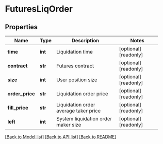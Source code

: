 # FuturesLiqOrder

## Properties
Name | Type | Description | Notes
------------ | ------------- | ------------- | -------------
**time** | **int** | Liquidation time | [optional] [readonly] 
**contract** | **str** | Futures contract | [optional] [readonly] 
**size** | **int** | User position size | [optional] [readonly] 
**order_price** | **str** | Liquidation order price | [optional] [readonly] 
**fill_price** | **str** | Liquidation order average taker price | [optional] [readonly] 
**left** | **int** | System liquidation order maker size | [optional] [readonly] 

[[Back to Model list]](../README.md#documentation-for-models) [[Back to API list]](../README.md#documentation-for-api-endpoints) [[Back to README]](../README.md)


